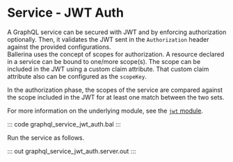 # Service - JWT Auth

A GraphQL service can be secured with JWT and by enforcing
authorization optionally. Then, it validates the JWT sent in the
`Authorization` header against the provided configurations.<br/>
Ballerina uses the concept of scopes for authorization. A resource declared
in a service can be bound to one/more scope(s). The scope can be included
in the JWT using a custom claim attribute. That custom claim attribute
also can be configured as the `scopeKey`.

In the authorization phase, the scopes of the service are compared
against the scope included in the JWT for at least one match between the two
sets.

For more information on the underlying module, 
see the [`jwt` module](https://docs.central.ballerina.io/ballerina/jwt/latest/).

::: code graphql_service_jwt_auth.bal :::

Run the service as follows.

::: out graphql_service_jwt_auth.server.out :::